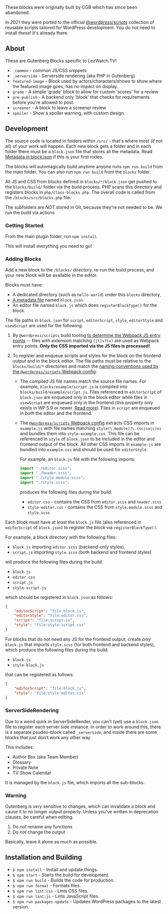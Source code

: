 These blocks were originally built by CGB which has since been abandoned.

In 2021 they were ported to the official [@wordpress/scripts](https://developer.wordpress.org/block-editor/reference-guides/packages/packages-scripts/) collection of reusable scripts tailored for WordPress development. You do not need to install these! It's already there.

## About

These are Gutenberg Blocks specific to LezWatch.TV!

* `_common` - common JS/CSS snippets
* `_serverside` - Serverside rendering (aka PHP in Gutenberg)
* `featured-image` - Block used by actors/characters/shows to show where the featured image goes, has no impact on display.
* `grade` - A simple 'grade' block to allow for custom 'scores' for a review
* `pre-publish` - A backend only 'block' that checks for requirements before you're allowed to post.
* `screener` - A block to leave a screener review
* `spoiler` - Show a spoiler warning, with custom design.

## Development

The source code is located in folders within `/src/` - that's where most (if not all) of your work will happen. Each new block gets a folder and in each folder there must be a `block.json` file that stores all the metadata. Read [Metadata in block.json](https://developer.wordpress.org/block-editor/reference-guides/block-api/block-metadata/) if this is your first rodeo.

The blocks will automagically build anytime anyone runs `npm run build` from the main folder. You can also run `npm run build` from the `blocks` folder.

All JS and CSS from blocks defined in `blocks/*/block.json` get pushed to the `blocks/build/` folder via the build process. PHP scans this directory and registers blocks in `php/class-blocks.php`. The overall code is called from the `/blocks/src/blocks.php` file.

The subfolders are _NOT_ stored in Git, because they're not needed to be. We run the build via actions 


### Getting Started

From the main plugin folder, run `npm install`

This will install everything you need to go!

### Adding Blocks

Add a new block to the `/blocks/` directory, re-run the build process, and your new block will be available in the editor.

Blocks must have:

- A dedicated directory (such as `hello-world`) under this `blocks` directory,
- [A metadata file](https://developer.wordpress.org/block-editor/reference-guides/block-api/block-metadata/) named `block.json`.
- An editor file named `block.js` which does `registerBlockType()` for the block.

The file paths in `block.json` for `script`, `editorScript`, `style`, `editorStyle` and `viewScript` are used for the following:

1. By `@wordpress/scripts` build tooling [to determine the Webpack JS entry points](https://github.com/WordPress/gutenberg/blob/8dcb185deb5ac7f8c4cf0de32962023be3ef9d3e/packages/scripts/utils/config.js#L206-L281) -- files with extension matching `[jt]s?(x)` are used as Webpack entry points. **Only the CSS imported via the JS files is processed!**

2. To register and enqueue scripts and styles for the block on the frontend output and in the block editor. The file paths must be relative to the `blocks/build/*` directories and match the [naming conventions used by the `@wordpress/scripts` Webpack config](https://github.com/WordPress/gutenberg/blob/60bddd382c2b66c1c9ccd726717087a376958fa2/docs/reference-guides/block-api/block-metadata.md):

   - The compiled JS file names match the source file names. For example, `blocks/example/script.js` is compiled into `blocks/build/example/script.js`. Files referenced in `editorScript` of `block.json` are enqueued only in the block editor while files in `viewScript` are enqueued only in the frontend (this property only exists in WP 5.9 or newer. [Read more](https://developer.wordpress.org/block-editor/reference-guides/block-api/block-metadata/#view-script)). Files in `script` are enqueued in _both_ the editor and the frontend.

   - The [`@wordpress/scripts` Webpack config](https://github.com/WordPress/gutenberg/blob/8dcb185deb5ac7f8c4cf0de32962023be3ef9d3e/packages/scripts/config/webpack.config.js#L108-L122) extracts CSS imports in `example.js` with file names matching `style(\.module)?\.(sc|sa|c)ss` and bundles them into `style-example.css`. This file can be referenced in `style` of `block.json` to be included in the editor and frontend output of the block. All other CSS imports in `example.js` are bundled into `example.css` and should be used for `editorStyle`.

     For example, an `block.js` file with the following imports:

     ```js
     import "./editor.scss";
     import "./header.scss";
     import "./style.module.scss";
     import "./style.scss";
     ```

     produces the following files during the build:

     - `editor.css` - contains the CSS from `editor.scss` and `header.scss`
     - `style-editor.css` - contains the CSS from `style.module.scss` and `style.scss`

Each block must have at _least_ the `block.js` file (also referenced in `editorScript` of `block.json`) to register the block via `registerBlockType()`.

For example, a block directory with the following files:

- `block.js` importing `editor.scss` (backend-only styles),
- `script.js` importing `style.scss` (both backend and frontend styles)

will produce the following files during the build:

- `block.js`
- `editor.css`
- `script.js`
- `style-script.js`

which should be registered in `block.json` as follows:

```json
{
	"editorScript": "file:block.js",
	"editorStyle": "file:editor.css",
	"script": "file:script.js",
	"style": "file:style-script.css"
}
```

For blocks that do not need any JS for the frontend output, create _only_ `block.js` that imports `style.scss` (for both frontend and backend styles), which produce the following files during the build:

- `block.js`
- `style-block.js`

that can be registered as follows:

```json
{
	"editorScript": "file:block.js",
	"style": "file:style-editor.css"
}
```

### ServerSideRendering

Due to a weird quirk in ServerSideRender, you can't (yet) use a `block.json` file to register each server side instance. In order to work around this, there is a separate psudeo-block called `_serverside`, and inside there are some blocks that just don't work any other way.

This includes:

* Author Box (aka Team Member)
* Glossary
* Private Note
* TV Show Calendar

It is managed by the `block.js` file, which imports all the sub-blocks.

### Warning

Gutenberg is _very_ sensitive to changes, which can invalidate a block and cause it to no longer output properly. Unless you've written in deprecation clauses, be careful when editing.

1. Do _not_ rename any functions
2. Do _not_ change the output

Basically, leave it alone as much as possible.

## Installation and Building

* `$ npm install` - Install and update things.
* `$ npm start` - Starts the build for development.
* `$ npm run build` - Builds the code for production.
* `$ npm run format` - Formats files.
* `$ npm run lint:css` - Lints CSS files.
* `$ npm run lint:js` - Lints JavaScript files.
* `$ npm run packages-update` - Updates WordPress packages to the latest version.
